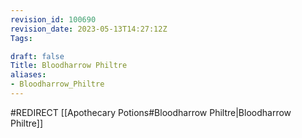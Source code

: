 ```yaml
---
revision_id: 100690
revision_date: 2023-05-13T14:27:12Z
Tags:

draft: false
Title: Bloodharrow Philtre
aliases:
- Bloodharrow_Philtre
---
```

#REDIRECT [[Apothecary Potions#Bloodharrow Philtre|Bloodharrow Philtre]]